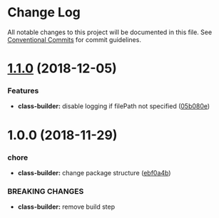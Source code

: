 # Change Log

All notable changes to this project will be documented in this file.
See [Conventional Commits](https://conventionalcommits.org) for commit guidelines.

# [1.1.0](https://github.com/user1736/bem-css-modules/compare/bemy-class-builder@1.0.0...bemy-class-builder@1.1.0) (2018-12-05)


### Features

* **class-builder:** disable logging if filePath not specified ([05b080e](https://github.com/user1736/bem-css-modules/commit/05b080e))





# 1.0.0 (2018-11-29)


### chore

* **class-builder:** change package structure ([ebf0a4b](https://github.com/user1736/bem-css-modules/commit/ebf0a4b))


### BREAKING CHANGES

* **class-builder:** remove build step
